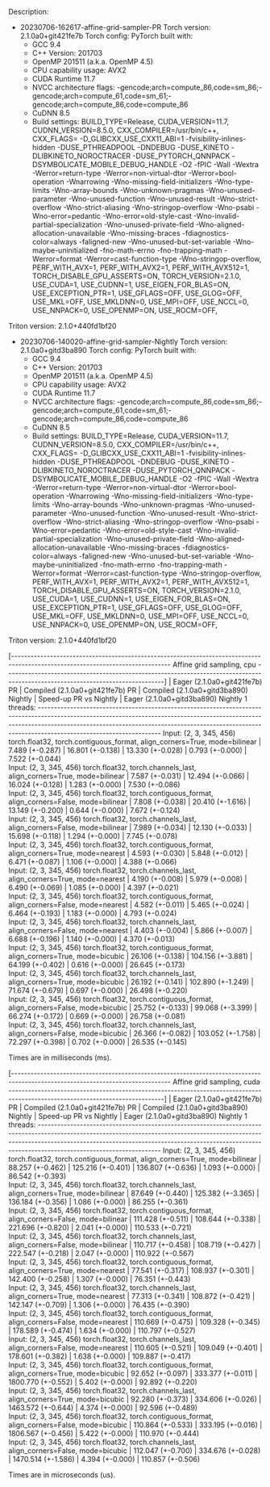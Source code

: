 Description:

- 20230706-162617-affine-grid-sampler-PR
Torch version: 2.1.0a0+git421fe7b
Torch config: PyTorch built with:
  - GCC 9.4
  - C++ Version: 201703
  - OpenMP 201511 (a.k.a. OpenMP 4.5)
  - CPU capability usage: AVX2
  - CUDA Runtime 11.7
  - NVCC architecture flags: -gencode;arch=compute_86,code=sm_86;-gencode;arch=compute_61,code=sm_61;-gencode;arch=compute_86,code=compute_86
  - CuDNN 8.5
  - Build settings: BUILD_TYPE=Release, CUDA_VERSION=11.7, CUDNN_VERSION=8.5.0, CXX_COMPILER=/usr/bin/c++, CXX_FLAGS= -D_GLIBCXX_USE_CXX11_ABI=1 -fvisibility-inlines-hidden -DUSE_PTHREADPOOL -DNDEBUG -DUSE_KINETO -DLIBKINETO_NOROCTRACER -DUSE_PYTORCH_QNNPACK -DSYMBOLICATE_MOBILE_DEBUG_HANDLE -O2 -fPIC -Wall -Wextra -Werror=return-type -Werror=non-virtual-dtor -Werror=bool-operation -Wnarrowing -Wno-missing-field-initializers -Wno-type-limits -Wno-array-bounds -Wno-unknown-pragmas -Wno-unused-parameter -Wno-unused-function -Wno-unused-result -Wno-strict-overflow -Wno-strict-aliasing -Wno-stringop-overflow -Wno-psabi -Wno-error=pedantic -Wno-error=old-style-cast -Wno-invalid-partial-specialization -Wno-unused-private-field -Wno-aligned-allocation-unavailable -Wno-missing-braces -fdiagnostics-color=always -faligned-new -Wno-unused-but-set-variable -Wno-maybe-uninitialized -fno-math-errno -fno-trapping-math -Werror=format -Werror=cast-function-type -Wno-stringop-overflow, PERF_WITH_AVX=1, PERF_WITH_AVX2=1, PERF_WITH_AVX512=1, TORCH_DISABLE_GPU_ASSERTS=ON, TORCH_VERSION=2.1.0, USE_CUDA=1, USE_CUDNN=1, USE_EIGEN_FOR_BLAS=ON, USE_EXCEPTION_PTR=1, USE_GFLAGS=OFF, USE_GLOG=OFF, USE_MKL=OFF, USE_MKLDNN=0, USE_MPI=OFF, USE_NCCL=0, USE_NNPACK=0, USE_OPENMP=ON, USE_ROCM=OFF, 

Triton version: 2.1.0+440fd1bf20

- 20230706-140020-affine-grid-sampler-Nightly
Torch version: 2.1.0a0+gitd3ba890
Torch config: PyTorch built with:
  - GCC 9.4
  - C++ Version: 201703
  - OpenMP 201511 (a.k.a. OpenMP 4.5)
  - CPU capability usage: AVX2
  - CUDA Runtime 11.7
  - NVCC architecture flags: -gencode;arch=compute_86,code=sm_86;-gencode;arch=compute_61,code=sm_61;-gencode;arch=compute_86,code=compute_86
  - CuDNN 8.5
  - Build settings: BUILD_TYPE=Release, CUDA_VERSION=11.7, CUDNN_VERSION=8.5.0, CXX_COMPILER=/usr/bin/c++, CXX_FLAGS= -D_GLIBCXX_USE_CXX11_ABI=1 -fvisibility-inlines-hidden -DUSE_PTHREADPOOL -DNDEBUG -DUSE_KINETO -DLIBKINETO_NOROCTRACER -DUSE_PYTORCH_QNNPACK -DSYMBOLICATE_MOBILE_DEBUG_HANDLE -O2 -fPIC -Wall -Wextra -Werror=return-type -Werror=non-virtual-dtor -Werror=bool-operation -Wnarrowing -Wno-missing-field-initializers -Wno-type-limits -Wno-array-bounds -Wno-unknown-pragmas -Wno-unused-parameter -Wno-unused-function -Wno-unused-result -Wno-strict-overflow -Wno-strict-aliasing -Wno-stringop-overflow -Wno-psabi -Wno-error=pedantic -Wno-error=old-style-cast -Wno-invalid-partial-specialization -Wno-unused-private-field -Wno-aligned-allocation-unavailable -Wno-missing-braces -fdiagnostics-color=always -faligned-new -Wno-unused-but-set-variable -Wno-maybe-uninitialized -fno-math-errno -fno-trapping-math -Werror=format -Werror=cast-function-type -Wno-stringop-overflow, PERF_WITH_AVX=1, PERF_WITH_AVX2=1, PERF_WITH_AVX512=1, TORCH_DISABLE_GPU_ASSERTS=ON, TORCH_VERSION=2.1.0, USE_CUDA=1, USE_CUDNN=1, USE_EIGEN_FOR_BLAS=ON, USE_EXCEPTION_PTR=1, USE_GFLAGS=OFF, USE_GLOG=OFF, USE_MKL=OFF, USE_MKLDNN=0, USE_MPI=OFF, USE_NCCL=0, USE_NNPACK=0, USE_OPENMP=ON, USE_ROCM=OFF, 

Triton version: 2.1.0+440fd1bf20


[------------------------------------------------------------------------------------------------------------------------------- Affine grid sampling, cpu -------------------------------------------------------------------------------------------------------------------------------]
                                                                                                          |  Eager (2.1.0a0+git421fe7b) PR  |  Compiled (2.1.0a0+git421fe7b) PR  |  Compiled (2.1.0a0+gitd3ba890) Nightly  |  Speed-up PR vs Nightly  |  Eager (2.1.0a0+gitd3ba890) Nightly
1 threads: --------------------------------------------------------------------------------------------------------------------------------------------------------------------------------------------------------------------------------------------------------------------------------
      Input: (2, 3, 345, 456) torch.float32, torch.contiguous_format, align_corners=True, mode=bilinear   |         7.489 (+-0.287)         |          16.801 (+-0.138)          |             13.330 (+-0.028)            |     0.793 (+-0.000)      |           7.522 (+-0.044)          
      Input: (2, 3, 345, 456) torch.float32, torch.channels_last, align_corners=True, mode=bilinear       |         7.587 (+-0.031)         |          12.494 (+-0.066)          |             16.024 (+-0.128)            |     1.283 (+-0.000)      |           7.530 (+-0.086)          
      Input: (2, 3, 345, 456) torch.float32, torch.contiguous_format, align_corners=False, mode=bilinear  |         7.808 (+-0.038)         |          20.410 (+-1.616)          |             13.149 (+-0.200)            |     0.644 (+-0.000)      |           7.672 (+-0.124)          
      Input: (2, 3, 345, 456) torch.float32, torch.channels_last, align_corners=False, mode=bilinear      |         7.989 (+-0.034)         |          12.130 (+-0.033)          |             15.698 (+-0.118)            |     1.294 (+-0.000)      |           7.745 (+-0.078)          
      Input: (2, 3, 345, 456) torch.float32, torch.contiguous_format, align_corners=True, mode=nearest    |         4.593 (+-0.030)         |          5.848 (+-0.012)           |             6.471 (+-0.087)             |     1.106 (+-0.000)      |           4.388 (+-0.066)          
      Input: (2, 3, 345, 456) torch.float32, torch.channels_last, align_corners=True, mode=nearest        |         4.190 (+-0.008)         |          5.979 (+-0.008)           |             6.490 (+-0.069)             |     1.085 (+-0.000)      |           4.397 (+-0.021)          
      Input: (2, 3, 345, 456) torch.float32, torch.contiguous_format, align_corners=False, mode=nearest   |         4.582 (+-0.011)         |          5.465 (+-0.024)           |             6.464 (+-0.193)             |     1.183 (+-0.000)      |           4.793 (+-0.024)          
      Input: (2, 3, 345, 456) torch.float32, torch.channels_last, align_corners=False, mode=nearest       |         4.403 (+-0.004)         |          5.866 (+-0.007)           |             6.688 (+-0.196)             |     1.140 (+-0.000)      |           4.370 (+-0.013)          
      Input: (2, 3, 345, 456) torch.float32, torch.contiguous_format, align_corners=True, mode=bicubic    |         26.106 (+-0.138)        |         104.156 (+-3.881)          |             64.199 (+-0.402)            |     0.616 (+-0.000)      |           26.645 (+-0.173)         
      Input: (2, 3, 345, 456) torch.float32, torch.channels_last, align_corners=True, mode=bicubic        |         26.192 (+-0.141)        |         102.890 (+-1.249)          |             71.674 (+-0.679)            |     0.697 (+-0.000)      |           26.498 (+-0.220)         
      Input: (2, 3, 345, 456) torch.float32, torch.contiguous_format, align_corners=False, mode=bicubic   |         25.752 (+-0.133)        |          99.068 (+-3.399)          |             66.274 (+-0.172)            |     0.669 (+-0.000)      |           26.758 (+-0.081)         
      Input: (2, 3, 345, 456) torch.float32, torch.channels_last, align_corners=False, mode=bicubic       |         26.366 (+-0.082)        |         103.052 (+-1.758)          |             72.297 (+-0.398)            |     0.702 (+-0.000)      |           26.535 (+-0.145)         

Times are in milliseconds (ms).

[------------------------------------------------------------------------------------------------------------------------------- Affine grid sampling, cuda ------------------------------------------------------------------------------------------------------------------------------]
                                                                                                          |  Eager (2.1.0a0+git421fe7b) PR  |  Compiled (2.1.0a0+git421fe7b) PR  |  Compiled (2.1.0a0+gitd3ba890) Nightly  |  Speed-up PR vs Nightly  |  Eager (2.1.0a0+gitd3ba890) Nightly
1 threads: --------------------------------------------------------------------------------------------------------------------------------------------------------------------------------------------------------------------------------------------------------------------------------
      Input: (2, 3, 345, 456) torch.float32, torch.contiguous_format, align_corners=True, mode=bilinear   |         88.257 (+-0.462)        |         125.216 (+-0.401)          |            136.807 (+-0.636)            |     1.093 (+-0.000)      |           86.542 (+-0.393)         
      Input: (2, 3, 345, 456) torch.float32, torch.channels_last, align_corners=True, mode=bilinear       |         87.649 (+-0.440)        |         125.382 (+-3.365)          |            136.184 (+-0.356)            |     1.086 (+-0.000)      |           86.255 (+-0.361)         
      Input: (2, 3, 345, 456) torch.float32, torch.contiguous_format, align_corners=False, mode=bilinear  |        111.428 (+-0.511)        |         108.644 (+-0.338)          |            221.696 (+-0.820)            |     2.041 (+-0.000)      |          110.533 (+-0.721)         
      Input: (2, 3, 345, 456) torch.float32, torch.channels_last, align_corners=False, mode=bilinear      |        110.717 (+-0.458)        |         108.719 (+-0.427)          |            222.547 (+-0.218)            |     2.047 (+-0.000)      |          110.922 (+-0.567)         
      Input: (2, 3, 345, 456) torch.float32, torch.contiguous_format, align_corners=True, mode=nearest    |         77.541 (+-0.317)        |         108.937 (+-0.301)          |            142.400 (+-0.258)            |     1.307 (+-0.000)      |           76.351 (+-0.443)         
      Input: (2, 3, 345, 456) torch.float32, torch.channels_last, align_corners=True, mode=nearest        |         77.313 (+-0.341)        |         108.872 (+-0.421)          |            142.147 (+-0.709)            |     1.306 (+-0.000)      |           76.435 (+-0.390)         
      Input: (2, 3, 345, 456) torch.float32, torch.contiguous_format, align_corners=False, mode=nearest   |        110.669 (+-0.475)        |         109.328 (+-0.345)          |            178.589 (+-0.474)            |     1.634 (+-0.000)      |          110.797 (+-0.527)         
      Input: (2, 3, 345, 456) torch.float32, torch.channels_last, align_corners=False, mode=nearest       |        110.605 (+-0.521)        |         109.049 (+-0.401)          |            178.601 (+-0.382)            |     1.638 (+-0.000)      |          109.887 (+-0.417)         
      Input: (2, 3, 345, 456) torch.float32, torch.contiguous_format, align_corners=True, mode=bicubic    |         92.652 (+-0.097)        |         333.377 (+-0.011)          |            1800.770 (+-0.552)           |     5.402 (+-0.000)      |           92.892 (+-0.220)         
      Input: (2, 3, 345, 456) torch.float32, torch.channels_last, align_corners=True, mode=bicubic        |         92.280 (+-0.373)        |         334.606 (+-0.026)          |            1463.572 (+-0.644)           |     4.374 (+-0.000)      |           92.596 (+-0.489)         
      Input: (2, 3, 345, 456) torch.float32, torch.contiguous_format, align_corners=False, mode=bicubic   |        110.864 (+-0.533)        |         333.195 (+-0.016)          |            1806.567 (+-0.456)           |     5.422 (+-0.000)      |          110.970 (+-0.444)         
      Input: (2, 3, 345, 456) torch.float32, torch.channels_last, align_corners=False, mode=bicubic       |        112.047 (+-0.700)        |         334.676 (+-0.028)          |            1470.514 (+-1.586)           |     4.394 (+-0.000)      |          110.857 (+-0.506)         

Times are in microseconds (us).
